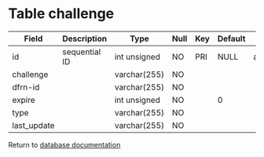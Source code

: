 Table challenge
===========


| Field       | Description   | Type         | Null | Key | Default | Extra          |    
| ----------- | ------------- | ------------ | ---- | --- | ------- | -------------- |    
| id          | sequential ID | int unsigned | NO   | PRI | NULL    | auto_increment |    
| challenge   |               | varchar(255) | NO   |     |         |                |    
| dfrn-id     |               | varchar(255) | NO   |     |         |                |    
| expire      |               | int unsigned | NO   |     | 0       |                |    
| type        |               | varchar(255) | NO   |     |         |                |    
| last_update |               | varchar(255) | NO   |     |         |                |    

Return to [database documentation](help/database)

